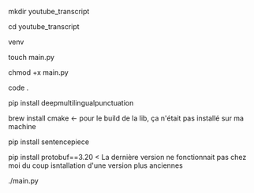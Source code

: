 mkdir youtube_transcript

cd youtube_transcript

venv

touch main.py

chmod +x main.py

code .

pip install deepmultilingualpunctuation

brew install cmake <- pour le build de la lib, ça n'était pas installé sur ma machine

pip install sentencepiece

pip install protobuf==3.20 < La dernière version ne fonctionnait pas chez moi du coup isntallation d'une version plus anciennes

./main.py